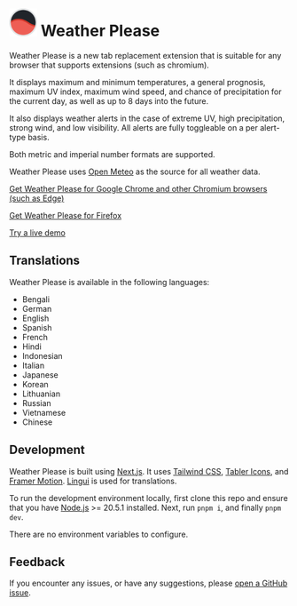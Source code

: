 # <img src="https://raw.githubusercontent.com/ggaidelevicius/weather-please/main/public/favicon.png" alt="Weather Please logo" width="50"> Weather Please

Weather Please is a new tab replacement extension that is suitable for any
browser that supports extensions (such as chromium).

It displays maximum and minimum temperatures, a general prognosis, maximum UV
index, maximum wind speed, and chance of precipitation for the current day, as
well as up to 8 days into the future.

It also displays weather alerts in the case of extreme UV, high precipitation,
strong wind, and low visibility. All alerts are fully toggleable on a per
alert-type basis.

Both metric and imperial number formats are supported.

Weather Please uses [Open Meteo](https://open-meteo.com/) as the source for all
weather data.

[Get Weather Please for Google Chrome and other Chromium browsers (such as Edge)](https://chrome.google.com/webstore/detail/weather-please/pgpheojdhgdjjahjpacijmgenmegnchn)

[Get Weather Please for Firefox](https://addons.mozilla.org/en-US/firefox/addon/weather-please/)

[Try a live demo](https://weather-please.app/)

## Translations

Weather Please is available in the following languages:

- Bengali
- German
- English
- Spanish
- French
- Hindi
- Indonesian
- Italian
- Japanese
- Korean
- Lithuanian
- Russian
- Vietnamese
- Chinese

## Development

Weather Please is built using [Next.js](https://nextjs.org/). It uses
[Tailwind CSS](https://tailwindcss.com/),
[Tabler Icons](https://tablericons.com/), and
[Framer Motion](https://www.framer.com/motion/). [Lingui](https://lingui.dev/)
is used for translations.

To run the development environment locally, first clone this repo and ensure
that you have [Node.js](https://nodejs.org) >= 20.5.1 installed. Next, run
`pnpm i`, and finally `pnpm dev`.

There are no environment variables to configure.

## Feedback

If you encounter any issues, or have any suggestions, please
[open a GitHub issue](https://github.com/ggaidelevicius/weather-please/issues).
